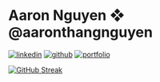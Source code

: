 # Aaron Nguyen ❖ @aaronthangnguyen

[![linkedin](https://img.shields.io/badge/LinkedIn-%40aaronthangnguyen-blue?logo=linkedin)](https://www.linkedin.com/in/aaronthangnguyen/)
[![github](https://img.shields.io/badge/GitHub-%40aaronthangnguyen-blueviolet?logo=github)](https://github.com/aaronthangnguyen/)
[![portfolio](https://img.shields.io/badge/Portfolio-%40aaronnguyen-red?logo=personio)](https://www.aaronnguyen.dev/)


[![GitHub Streak](http://github-readme-streak-stats.herokuapp.com?user=aaronthangnguyen&theme=github-light&date_format=M%20j%5B%2C%20Y%5D)](https://git.io/streak-stats)
